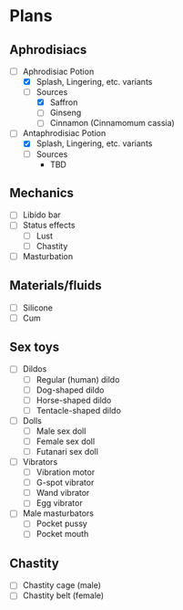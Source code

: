 # Plans

## Aphrodisiacs

- [ ] Aphrodisiac Potion
  - [x] Splash, Lingering, etc. variants
  - [ ] Sources
    - [x] Saffron
    - [ ] Ginseng
    - [ ] Cinnamon (Cinnamomum cassia)
- [ ] Antaphrodisiac Potion
  - [x] Splash, Lingering, etc. variants 
  - [ ] Sources
    - TBD

## Mechanics

- [ ] Libido bar
- [ ] Status effects
  - [ ] Lust
  - [ ] Chastity
- [ ] Masturbation

## Materials/fluids

- [ ] Silicone
- [ ] Cum

## Sex toys

- [ ] Dildos
  - [ ] Regular (human) dildo
  - [ ] Dog-shaped dildo
  - [ ] Horse-shaped dildo
  - [ ] Tentacle-shaped dildo
- [ ] Dolls
  - [ ] Male sex doll
  - [ ] Female sex doll
  - [ ] Futanari sex doll
- [ ] Vibrators
  - [ ] Vibration motor
  - [ ] G-spot vibrator
  - [ ] Wand vibrator
  - [ ] Egg vibrator
- [ ] Male masturbators
  - [ ] Pocket pussy
  - [ ] Pocket mouth

## Chastity

- [ ] Chastity cage (male)
- [ ] Chastity belt (female)
